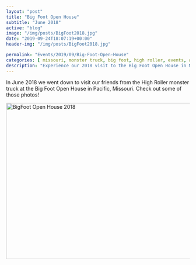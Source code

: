 ```yaml
---
layout: "post"
title: "Big Foot Open House"
subtitle: "June 2018"
active: "blog"
image: "/img/posts/BigFoot2018.jpg"
date: "2019-09-24T18:07:19+00:00"
header-img: "/img/posts/BigFoot2018.jpg"

permalink: "Events/2019/09/Big-Foot-Open-House"
categories: [ missouri, monster truck, big foot, high roller, events, automobile, trucks, motorsports ] 
description: "Experience our 2018 visit to the Big Foot Open House in Missouri, showcasing the High Roller monster truck. See the photos!"
---
```

In June 2018 we went down to visit our friends from the High Roller monster truck at the Big Foot Open House in Pacific, Missouri. Check out some of those photos!

<div class="d-flex justify-content-center"><a data-flickr-embed="true" data-footer="true" data-header="true" href="https://www.flickr.com/photos/chammond/albums/72157696973934472" title="BigFoot Open House 2018"><img alt="BigFoot Open House 2018" height="427" src="https://live.staticflickr.com/1817/43968261152_c2f4620aa7_z.jpg" width="640" /></a><script async src="https://embedr.flickr.com/assets/client-code.js" charset="utf-8"></script></div>
